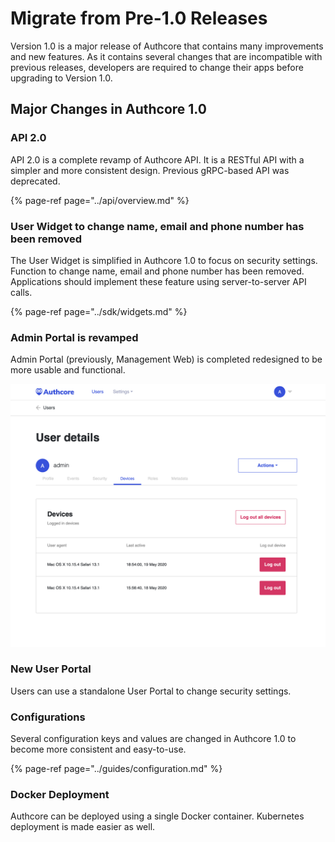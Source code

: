 # Migrate from Pre-1.0 Releases

Version 1.0 is a major release of Authcore that contains many improvements and new features. As it contains several changes that are incompatible with previous releases, developers are required to change their apps before upgrading to Version 1.0.

## Major Changes in Authcore 1.0

### API 2.0

API 2.0 is a complete revamp of Authcore API. It is a RESTful API with a simpler and more consistent design. Previous gRPC-based API was deprecated.

{% page-ref page="../api/overview.md" %}

### User Widget to change name, email and phone number has been removed

The User Widget is simplified in Authcore 1.0 to focus on security settings. Function to change name, email and phone number has been removed. Applications should implement these feature using server-to-server API calls.

{% page-ref page="../sdk/widgets.md" %}

### Admin Portal is revamped

Admin Portal \(previously, Management Web\) is completed redesigned to be more usable and functional.

![Revamped Admin Portal](../.gitbook/assets/image%20%284%29.png)

### New User Portal

Users can use a standalone User Portal to change security settings.

### Configurations

Several configuration keys and values are changed in Authcore 1.0 to become more consistent and easy-to-use.

{% page-ref page="../guides/configuration.md" %}

### Docker Deployment

Authcore can be deployed using a single Docker container. Kubernetes deployment is made easier as well.















